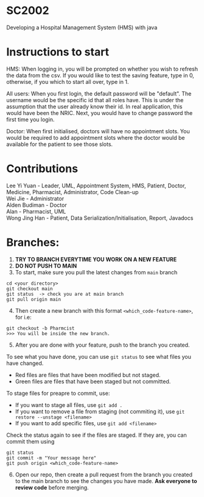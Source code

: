 # SC2002
Developing a Hospital Management System (HMS) with java

# Instructions to start
HMS:
When logging in, you will be prompted on whether you wish to refresh the data from the csv. If you would like to test the saving feature, type in 0, otherwise, if you which to start all over, type in 1. 

All users:
When you first login, the default password will be "default". The username would be the specific id that all roles have. This is under the assumption that the user already know their id. In real application, this would have been the NRIC. Next, you would have to change password the first time you login. 

Doctor:
When first initialised, doctors will have no appointment slots. You would be required to add appointment slots where the doctor would be available for the patient to see those slots. 

# Contributions
Lee Yi Yuan - Leader, UML, Appointment System, HMS, Patient, Doctor, Medicine, Pharmacist, Administrator, Code Clean-up  
Wei Jie - Administrator  
Alden Budiman - Doctor  
Alan - Pharmacist, UML  
Wong Jing Han - Patient, Data Serialization/Initialisation, Report, Javadocs  

# Branches:
1. **TRY TO BRANCH EVERYTIME YOU WORK ON A NEW FEATURE**
2. **DO NOT PUSH TO MAIN**
3. To start, make sure you pull the latest changes from `main` branch
```
cd <your directory>
git checkout main
git status  -> check you are at main branch
git pull origin main
```

4. Then create a new branch with this format `<which_code-feature-name>`, for i.e: 
```
git checkout -b Pharmcist  
>>> You will be inside the new branch.
```

5. After you are done with your feature, push to the branch you created.

To see what you have done, you can use `git status` to see what files you have changed.
-  Red files are files that have been modified but not staged.
- Green files are files that have been staged but not committed.

To stage files for preapre to commit, use: 
- If you want to stage all files, use `git add .`
- If you want to remove a file from staging (not commiting it), use `git restore --unstage <filename>`
- If you want to add specific files, use `git add <filename>`

Check the status again to see if the files are staged. If they are, you can commit them using 

```
git status
git commit -m "Your message here"
git push origin <which_code-feature-name>
```

6. Open our repo, then create a pull request from the branch you created to the main branch to see the changes you have made. **Ask everyone to review code** before merging.
